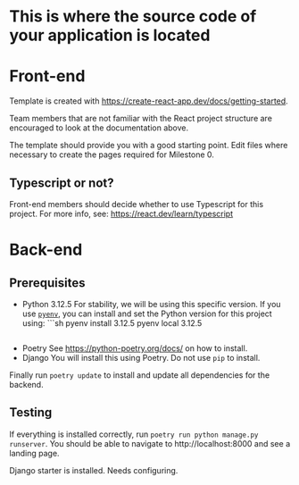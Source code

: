 # This is where the source code of your application is located

# Front-end

Template is created with https://create-react-app.dev/docs/getting-started.

Team members that are not familiar with the React project structure are
encouraged to look at the documentation above.

The template should provide you with a good starting point. Edit files
where necessary to create the pages required for Milestone 0.

## Typescript or not?

Front-end members should decide whether to use Typescript for this 
project. For more info, see: https://react.dev/learn/typescript 

# Back-end

## Prerequisites

* Python 3.12.5
  For stability, we will be using this specific version. If you use
  [`pyenv`](https://github.com/pyenv/pyenv), you can install and set the
  Python version for this project using: ```sh
  pyenv install 3.12.5
  pyenv local 3.12.5
  ```
* Poetry
  See https://python-poetry.org/docs/ on how to install.
* Django
  You will install this using Poetry. Do not use `pip` to install.

Finally run `poetry update` to install and update all dependencies for
the backend.

## Testing

If everything is installed correctly, run `poetry run python manage.py runserver`.
You should be able to navigate to http://localhost:8000 and see a landing
page.

Django starter is installed. Needs configuring.

